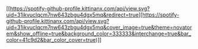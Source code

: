 [[https://spotify-github-profile.kittinanx.com/api/view.svg?uid=31ikvuclqcm7nw643zbgu4dgx5mq&redirect=true][https://spotify-github-profile.kittinanx.com/api/view.svg?uid=31ikvuclqcm7nw643zbgu4dgx5mq&cover_image=true&theme=novatorem&show_offline=true&background_color=333333&interchange=true&bar_color=41c9d2&bar_color_cover=true)]]
